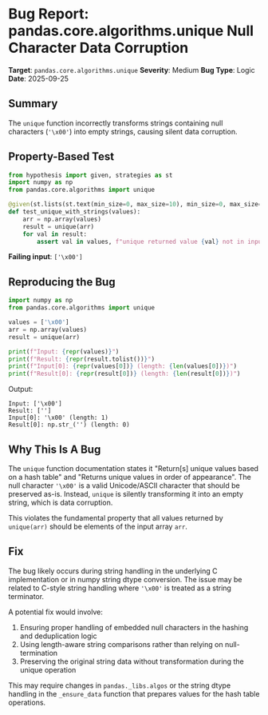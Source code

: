 # Bug Report: pandas.core.algorithms.unique Null Character Data Corruption

**Target**: `pandas.core.algorithms.unique`
**Severity**: Medium
**Bug Type**: Logic
**Date**: 2025-09-25

## Summary

The `unique` function incorrectly transforms strings containing null characters (`'\x00'`) into empty strings, causing silent data corruption.

## Property-Based Test

```python
from hypothesis import given, strategies as st
import numpy as np
from pandas.core.algorithms import unique

@given(st.lists(st.text(min_size=0, max_size=10), min_size=0, max_size=100))
def test_unique_with_strings(values):
    arr = np.array(values)
    result = unique(arr)
    for val in result:
        assert val in values, f"unique returned value {val} not in input"
```

**Failing input**: `['\x00']`

## Reproducing the Bug

```python
import numpy as np
from pandas.core.algorithms import unique

values = ['\x00']
arr = np.array(values)
result = unique(arr)

print(f"Input: {repr(values)}")
print(f"Result: {repr(result.tolist())}")
print(f"Input[0]: {repr(values[0])} (length: {len(values[0])})")
print(f"Result[0]: {repr(result[0])} (length: {len(result[0])})")
```

Output:
```
Input: ['\x00']
Result: ['']
Input[0]: '\x00' (length: 1)
Result[0]: np.str_('') (length: 0)
```

## Why This Is A Bug

The `unique` function documentation states it "Return[s] unique values based on a hash table" and "Returns unique values in order of appearance". The null character `'\x00'` is a valid Unicode/ASCII character that should be preserved as-is. Instead, `unique` is silently transforming it into an empty string, which is data corruption.

This violates the fundamental property that all values returned by `unique(arr)` should be elements of the input array `arr`.

## Fix

The bug likely occurs during string handling in the underlying C implementation or in numpy string dtype conversion. The issue may be related to C-style string handling where `'\x00'` is treated as a string terminator.

A potential fix would involve:
1. Ensuring proper handling of embedded null characters in the hashing and deduplication logic
2. Using length-aware string comparisons rather than relying on null-termination
3. Preserving the original string data without transformation during the unique operation

This may require changes in `pandas._libs.algos` or the string dtype handling in the `_ensure_data` function that prepares values for the hash table operations.